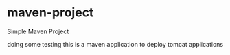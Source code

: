 # maven-project

Simple Maven Project


doing some testing
this is a maven application to deploy tomcat applications